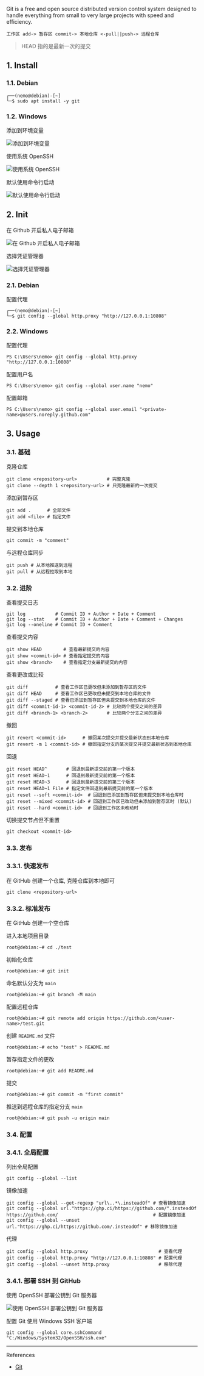Git is a free and open source distributed version control system designed to handle everything from small to very large projects with speed and efficiency.

```
工作区 add-> 暂存区 commit-> 本地仓库 <-pull||push-> 远程仓库
```

> HEAD 指的是最新一次的提交

## 1. Install

### 1.1. Debian

```
┌──(nemo@debian)-[~]
└─$ sudo apt install -y git
```

### 1.2. Windows

添加到环境变量

![添加到环境变量](./../../../../images/git/%E6%B7%BB%E5%8A%A0%E5%88%B0%E7%8E%AF%E5%A2%83%E5%8F%98%E9%87%8F.png)

使用系统 OpenSSH

![使用系统 OpenSSH](./../../../../images/git/%E4%BD%BF%E7%94%A8%E7%B3%BB%E7%BB%9F%20OpenSSH.png)

默认使用命令行启动

![默认使用命令行启动](./../../../../images/git/%E9%BB%98%E8%AE%A4%E4%BD%BF%E7%94%A8%E5%91%BD%E4%BB%A4%E8%A1%8C%E5%90%AF%E5%8A%A8.png)

## 2. Init

在 Github 开启私人电子邮箱

![在 Github 开启私人电子邮箱](./../../../../images/git/%E5%9C%A8%20Github%20%E5%BC%80%E5%90%AF%E7%A7%81%E4%BA%BA%E7%94%B5%E5%AD%90%E9%82%AE%E7%AE%B1.png)

选择凭证管理器

![选择凭证管理器](./../../../../images/git/%E9%80%89%E6%8B%A9%E5%87%AD%E8%AF%81%E7%AE%A1%E7%90%86%E5%99%A8.png)

### 2.1. Debian

配置代理

```
┌──(nemo@debian)-[~]
└─$ git config --global http.proxy "http://127.0.0.1:10808"
```

### 2.2. Windows

配置代理

```
PS C:\Users\nemo> git config --global http.proxy "http://127.0.0.1:10808"
```

配置用户名

```
PS C:\Users\nemo> git config --global user.name "nemo"
```

配置邮箱

```
PS C:\Users\nemo> git config --global user.email "<private-name>@users.noreply.github.com"
```

## 3. Usage

### 3.1. 基础

克隆仓库

```
git clone <repository-url>           # 完整克隆
git clone --depth 1 <repository-url> # 只克隆最新的一次提交
```

添加到暂存区

```
git add .      # 全部文件
git add <file> # 指定文件
```

提交到本地仓库

```
git commit -m "comment"
```

与远程仓库同步

```
git push # 从本地推送到远程
git pull # 从远程拉取到本地
```

### 3.2. 进阶

查看提交日志

```
git log           # Commit ID + Author + Date + Comment
git log --stat    # Commit ID + Author + Date + Comment + Changes
git log --oneline # Commit ID + Comment
```

查看提交内容

```
git show HEAD        # 查看最新提交的内容
git show <commit-id> # 查看指定提交的内容
git show <branch>    # 查看指定分支最新提交的内容
```

查看更改或比较

```
git diff          # 查看工作区已更改但未添加到暂存区的文件
git diff HEAD     # 查看工作区已更改但未提交到本地仓库的文件
git diff --staged # 查看已添加到暂存区但未提交到本地仓库的文件
git diff <commit-id-1> <commit-id-2> # 比较两个提交之间的差异
git diff <branch-1> <branch-2>       # 比较两个分支之间的差异
```

撤回

```
git revert <commit-id>      # 撤回某次提交并提交最新状态到本地仓库
git revert -m 1 <commit-id> # 撤回指定分支的某次提交并提交最新状态到本地仓库
```

回退

```
git reset HEAD^       # 回退到最新提交前的第一个版本
git reset HEAD~1      # 回退到最新提交前的第一个版本
git reset HEAD~3      # 回退到最新提交前的第三个版本
git reset HEAD~1 File # 指定文件回退到最新提交前的第一个版本
git reset --soft <commit-id>  # 回退到已添加到暂存区但未提交到本地仓库时
git reset --mixed <commit-id> # 回退到工作区已改动但未添加到暂存区时 (默认)
git reset --hard <commit-id>  # 回退到工作区未改动时
```

切换提交节点但不重置

```
git checkout <commit-id>
```

### 3.3. 发布

### 3.3.1. 快速发布

在 GitHub 创建一个仓库, 克隆仓库到本地即可

```
git clone <repository-url>
```

### 3.3.2. 标准发布

在 GitHub 创建一个空仓库

进入本地项目目录

```
root@debian:~# cd ./test
```

初始化仓库

```
root@debian:~# git init
```

命名默认分支为 `main` 

```
root@debian:~# git branch -M main
```

配置远程仓库

```
root@debian:~# git remote add origin https://github.com/<user-name>/test.git
```

创建 `README.md` 文件

```
root@debian:~# echo "test" > README.md
```

暂存指定文件的更改

```
root@debian:~# git add README.md
```

提交

```
root@debian:~# git commit -m "first commit"
```

推送到远程仓库的指定分支 `main` 

```
root@debian:~# git push -u origin main
```

### 3.4. 配置

### 3.4.1. 全局配置

列出全局配置

```
git config --global --list
```

镜像加速

```
git config --global --get-regexp "url\..*\.insteadOf" # 查看镜像加速
git config --global url."https://ghp.ci/https://github.com/".insteadOf https://github.com/                                   # 配置镜像加速
git config --global --unset url."https://ghp.ci/https://github.com/.insteadOf" # 移除镜像加速
```

代理

```
git config --global http.proxy                          # 查看代理
git config --global http.proxy "http://127.0.0.1:10808" # 配置代理
git config --global --unset http.proxy                  # 移除代理
```

### 3.4.1. 部署 SSH 到 GitHub

使用 OpenSSH 部署公钥到 Git 服务器

![使用 OpenSSH 部署公钥到 Git 服务器](./../../../../images/git/%E4%BD%BF%E7%94%A8%20OpenSSH%20%E9%83%A8%E7%BD%B2%E5%85%AC%E9%92%A5%E5%88%B0%20Git%20%E6%9C%8D%E5%8A%A1%E5%99%A8.png)

配置 Git 使用 Windows SSH 客户端

```
git config --global core.sshCommand "C:/Windows/System32/OpenSSH/ssh.exe"
```

---

References

- [Git](https://git-scm.com/)

